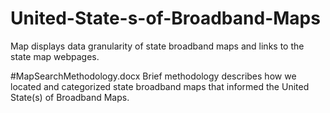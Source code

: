 # United-State-s-of-Broadband-Maps
Map displays data granularity of state broadband maps and links to the state map webpages. 

#MapSearchMethodology.docx
Brief methodology describes how we located and categorized state broadband maps that informed the United State(s) of Broadband Maps.
